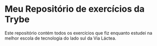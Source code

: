 # Meu Repositório de exercícios da Trybe

Este repositório contém todos os exercícios que fiz enquanto estudei na melhor escola de tecnologia do lado sul da Via Láctea.
